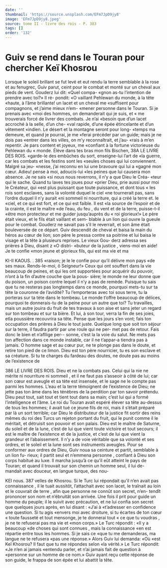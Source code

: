 ```yaml
---
date: ''
thumbnail: 'https://source.unsplash.com/EFm7JpD9jy8'
image: 'EFm7JpD9jy8.jpeg'
source: tome II - livre des rois - P. 383
tags: []
order: '132'
---
```


# Guiv se rend dans le Touran pour chercher Keï Khosrou

Lorsque le soleil brillant se fut levé et eut rendu la terre semblable à la rose et au fenugrec, Guiv parut, ceint pour le combat et monté sur un cheval aux pieds de vent. Gouderz lui dit: «Quel compa- «gnon as-tu l’intention de prendre avec toi?» Il ré- pondit: «O vaillant Pehlewan du monde, à la tête «haute, à l’âme brillante! un lacet et un cheval me «suffisent pour compagnons, et j’aime mieux n’em- «mener personne dans le Touran. Si je prenais avec «moi des hommes, on demanderait qui je suis, et « me trouverais forcé de livrer des combats. Je n’ai «besoin que d’un lacet accroché à la selle, d’un che-
«val rapide, d’une épée étincelante et d’un vêtement
«indien. Le désert et la montagne seront pour long-
«temps ma demeure, et quand je pourrai, je me «ferai précéder par un guide; mais je ne dois pas «entrer dans les villes, on m’y reconnaîtrait, et j’au-
«rais à m’en repentir. Je pars content et joyeux, me «confiant à la fortune victorieuse du Pehlewan du « monde. Élève dans tes bras mon fils Bischen,
38A LE LIVRE DES ROIS. «garde-le des embûches du sort, enseigne-lui l’art de
«la guerre, car les combats et les festins sont les «seules choses qui lui conviennent. Malgré sa jeu- «nesse, j’ai reconnu en lui une bravoure qui lui a «gagné mon cœur. Adieu! pense à moi, adoucis-lui
«les peines que lui causera mon absence. Je ne sais «si nous nous reverrons, il n’y a que Dieu le Créa- «teur qui le sache. Quand tu laves tes joues pour «prier Dieu, prie aussi pour moi le Créateur, qui «est plus puissant que toute puissance, et dont tous « les rois sont esclaves, sans la volonté duquel le ciel «ne tournerait pas, sans l’ordre duquel il n’y aurait
«ni sommeil ni nourriture, qui a créé la terre et. le
«ciel, et ce qui est fort, et ce qui est faible. Il est «la source de l’espoir et de la crainte, il est le maître
«de l’eau, du feu , du vent et de la terre, puisse-t-il «être mon protecteur et me guider jusqu’auprès du
« roi glorieux!»
Le père était vieux, et le fils était vaillant et sem-
blable à un lion qui ouvre la gueule pour le combat. Gouderz ne savait pas s’il le reverrait, et son âme
était bouleversée de ce départ. Guiv descendit de cheval et baisa la main du héros au cœur de lion; son père le pressa contre sa poitrine et lui baisa le visage et la tête à plusieurs reprises. Le vieux Gou- derz adressa ses prières à Dieu, disant z «O distri- «buteur de la justice , viens-moi en aide! Je te confie «mon jeune et glorieux fils, qui est ma vie et ma

KI-II KAOUS. . 385 «raison; je le le confie pour qu’il délivre mon pays
«de ses maux. Rends-Ie-moi, ô Seigneur!»
Ceux qui ont souffert dans la vie beaucoup de peines, et qui les ont supportées pour acquérir du pouvoir, n’ont à la fin d’autre couche que la pous-
sière; le monde ne leur donne que du poison, un poison contre lequel il n’y a pas de remède. Puisque
tu sais que tu ne resteras pas longtemps dans ce monde, pourquoi mets-tu sur ta tête la couronne de l’avidité? Tu l’emporteras avec toi sous terre, tu la
porteras sur ta tète dans le tombeau. Le monde t’offre beaucoup de délices, pourquoi te donnerais-tu
de la peine pour un autre que toi? Tu travailles, mais un autre jouira du fruit de tes travaux à son aise et sans jeter un regard sur ton tombeau et sur ta bière. Et lui, à son tour, verra la fin de ses joies, etla poussière recouvrira sa tête. Pense que les jours s’en vont; fais ton occupation des prières à Dieu
le tout juste. Quelque long que soit ton séjour sur
la terre, il faudra partir par une roule qui ne per- met pas de retour. Fais donc le bien et n’afIIige per-- sonne, c’est la la voie du salut. Ne mets pas ton affection dans ce monde instable, car il ne t’appar-a tiendra pas à jamais. O homme sage et au cœur pur, ne te plonge pas dans le doute, et retire ton pied de ce limon. Dieu est ton père nourricier, tu es son esclave et sa créature. Si tu te charges du fardeau des doutes, ne doute pas au moins de l’existence de

386 LE LIVRE DES ROIS.
Dieu et ne la combats pas. Celui qui la nie ne mérite
ni nourriture ni sommeil , et il ne faut pas s’asseoir
à côté de lui; car son cœur est aveugle et sa tète est
insensée, et le sage ne le compte pas parmi les hommes. L’eau et la terre témoignent de l’existence
de Dieu; ne jette pas ton âme dans les ténèbres de
la perdition par ton savoir prétendu. Dieu peut tout,
sait tout et tient tout dans sa main; c’est lui qui a formé l’intelligence et l’âme. Le roi du Touran avait
espéré élever sa tête au-dessus de tous les hommes; il avait tué ce jeune fils de roi, mais il s’était préparé
par là un sort terrible; car Dieu le distributeur de la justice fit sortir des reins mêmes du roi des Turcs un rejeton portant du fruit, qui le punit comme il le méritait, et détruisit son pouvoir et son palais. Dieu est le maître de Saturne, du soleil et de la lune, c’est de lui que vient toute victoire et tout secours;
il est le maître de l’existence et de la justice, et c’est
de lui que vient la grandeur et l’abaissement. Il n’y
a de voie véritable que sa volonté et ses ordres, et le soleil et la lune sont ses instruments aveugles.
Pour se conformer aux ordres de Dieu, Guiv noua sa ceinture et partit, semblable à un lion fu- rieux; il partit seul et n’emmena personne , confiant
à Dieu son corps habitué au luxe. Il marcha jusqu’à
ce qu’il eût atteint le pays de Touran; et quand il trouvait sur son chemin un homme seul, il lui de- mandait avec douceur, en langue turque, des nou-

KEI nous. 387 velles de Khosrou. Si le Turc lui répondait qu’il n’en
avait pas connaissance , il le tuait aussitôt, l’attachait avec son lacet, le traînait au loin et le couvrait de terre , afin que personne ne connût son secret, n’en- tendît prononcer son nom et n’ébruitât son arrivée.
Une fois il prit pour guide un homme du peuple; il le suivit avec précaution, et ne lui confia son secret que quelques jours après, en lui disant : «J’ai à «t’adresser en confidence une question. Si tu agis «envers moi avec droiture, si tu écartes de ton cœur
« toute fausseté et tout mensonge, je te donnerai tout
« ce que tu voudras , je ne te refuserai pas ma vie et «mon corps.» Le Turc répondit : «Il y a beaucoup
«de choses qui sont connues , mais la connaissance «en est répartie entre tous les hommes. Si je sais ce
«que tu me demanderas, ma langue ne te refusera «pas une réponse.» Alors Guiv lui demanda: «Où
«est Keî Khosrou? Il faut que tu me répondes selon
«la vérité.» Le Turc répondit: «Je n’en ai jamais
«entendu parler, et n’ai jamais fait de question à «personne sur un homme de ce nom.» Guiv ayant reçu cette réponse de son guide, le frappa de son épée et lui abattit la tête.
